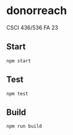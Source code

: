 # donorreach

CSCI 436/536 FA 23

## Start

```
npm start
```

## Test

```
npm test
```

## Build

```
npm run build
```
